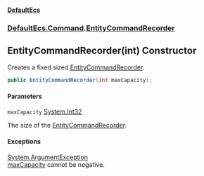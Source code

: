 #### [DefaultEcs](DefaultEcs.md 'DefaultEcs')
### [DefaultEcs.Command](DefaultEcs.md#DefaultEcs.Command 'DefaultEcs.Command').[EntityCommandRecorder](EntityCommandRecorder.md 'DefaultEcs.Command.EntityCommandRecorder')

## EntityCommandRecorder(int) Constructor

Creates a fixed sized [EntityCommandRecorder](EntityCommandRecorder.md 'DefaultEcs.Command.EntityCommandRecorder').

```csharp
public EntityCommandRecorder(int maxCapacity);
```
#### Parameters

<a name='DefaultEcs.Command.EntityCommandRecorder.EntityCommandRecorder(int).maxCapacity'></a>

`maxCapacity` [System.Int32](https://docs.microsoft.com/en-us/dotnet/api/System.Int32 'System.Int32')

The size of the [EntityCommandRecorder](EntityCommandRecorder.md 'DefaultEcs.Command.EntityCommandRecorder').

#### Exceptions

[System.ArgumentException](https://docs.microsoft.com/en-us/dotnet/api/System.ArgumentException 'System.ArgumentException')  
[maxCapacity](EntityCommandRecorder.EntityCommandRecorder(int).md#DefaultEcs.Command.EntityCommandRecorder.EntityCommandRecorder(int).maxCapacity 'DefaultEcs.Command.EntityCommandRecorder.EntityCommandRecorder(int).maxCapacity') cannot be negative.